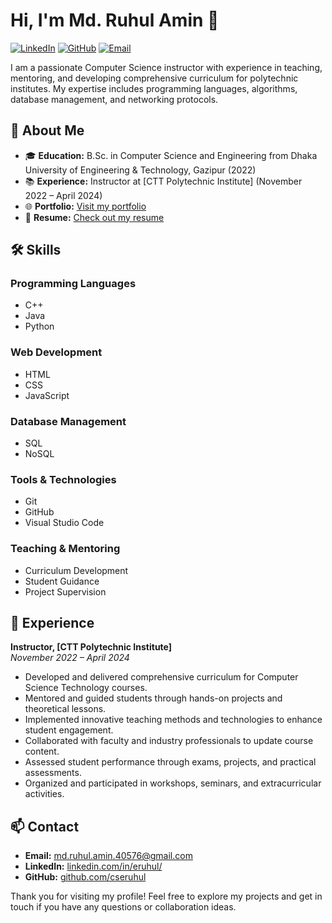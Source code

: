 # Hi, I'm Md. Ruhul Amin 👋

[![LinkedIn](https://img.shields.io/badge/LinkedIn-blue?style=flat&logo=linkedin&labelColor=blue)](https://www.linkedin.com/in/eruhul/)
[![GitHub](https://img.shields.io/badge/GitHub-black?style=flat&logo=github)](https://github.com/cseruhul)
[![Email](https://img.shields.io/badge/Email-red?style=flat&logo=gmail&labelColor=red)](mailto:md.ruhul.amin.40576@gmail.com)

I am a passionate Computer Science instructor with experience in teaching, mentoring, and developing comprehensive curriculum for polytechnic institutes. My expertise includes programming languages, algorithms, database management, and networking protocols.

## 🚀 About Me

- 🎓 **Education:** B.Sc. in Computer Science and Engineering from Dhaka University of Engineering & Technology, Gazipur (2022)
- 📚 **Experience:** Instructor at [CTT Polytechnic Institute] (November 2022 – April 2024)
- 🌐 **Portfolio:** [Visit my portfolio](https://cseruhul.github.io/)
- 📄 **Resume:** [Check out my resume](https://cseruhul.github.io/)

## 🛠 Skills

### Programming Languages
- C++
- Java
- Python

### Web Development
- HTML
- CSS
- JavaScript

### Database Management
- SQL
- NoSQL

### Tools & Technologies
- Git
- GitHub
- Visual Studio Code

### Teaching & Mentoring
- Curriculum Development
- Student Guidance
- Project Supervision

## 💼 Experience

**Instructor, [CTT Polytechnic Institute]**  
*November 2022 – April 2024*
- Developed and delivered comprehensive curriculum for Computer Science Technology courses.
- Mentored and guided students through hands-on projects and theoretical lessons.
- Implemented innovative teaching methods and technologies to enhance student engagement.
- Collaborated with faculty and industry professionals to update course content.
- Assessed student performance through exams, projects, and practical assessments.
- Organized and participated in workshops, seminars, and extracurricular activities.

## 📫 Contact

- **Email:** [md.ruhul.amin.40576@gmail.com](mailto:md.ruhul.amin.40576@gmail.com)
- **LinkedIn:** [linkedin.com/in/eruhul/](https://www.linkedin.com/in/eruhul/)
- **GitHub:** [github.com/cseruhul](https://github.com/cseruhul)

Thank you for visiting my profile! Feel free to explore my projects and get in touch if you have any questions or collaboration ideas.
